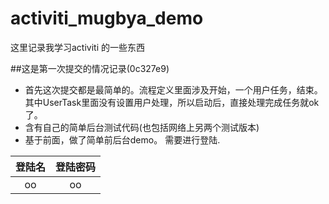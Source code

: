 activiti_mugbya_demo
====================

这里记录我学习activiti 的一些东西

##这是第一次提交的情况记录(0c327e9)  

- 首先这次提交都是最简单的。流程定义里面涉及开始，一个用户任务，结束。其中UserTask里面没有设置用户处理，所以启动后，直接处理完成任务就ok了。
- 含有自己的简单后台测试代码(也包括网络上另两个测试版本)
- 基于前面，做了简单前后台demo。 需要进行登陆.

 
|登陆名| 登陆密码 |
|:-----:|:-------:|
|  oo   |   oo    |

 


